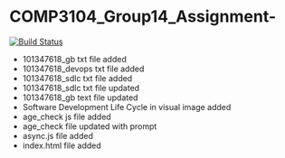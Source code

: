 # COMP3104_Group14_Assignment-

[![Build Status](https://app.travis-ci.com/101303363/COMP3104_Group14_Assignment-.svg?branch=main)](https://app.travis-ci.com/101303363/COMP3104_Group14_Assignment-)

- 101347618_gb txt file added 
- 101347618_devops txt file added
- 101347618_sdlc txt file added
- 101347618_sdlc txt file updated
- 101347618_gb text file updated
- Software Development Life Cycle in visual image added
- age_check js file added 
- age_check file updated with prompt 
- async.js file added
- index.html file added 

